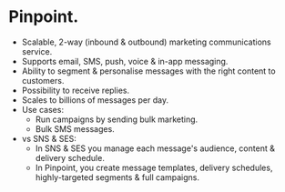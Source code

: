 # **Pinpoint.**

* Scalable, 2-way (inbound & outbound) marketing communications service.
* Supports email, SMS, push, voice & in-app messaging.
* Ability to segment & personalise messages with the right content to customers.
* Possibility to receive replies.
* Scales to billions of messages per day.
* Use cases:
    * Run campaigns by sending bulk marketing.
    * Bulk SMS messages.
* vs SNS & SES:
    * In SNS & SES you manage each message's audience, content & delivery schedule.
    * In Pinpoint, you create message templates, delivery schedules, highly-targeted segments & full campaigns.